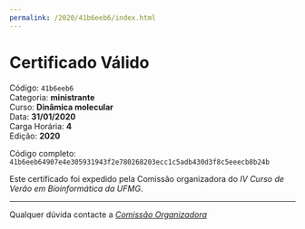 ```yaml
---
permalink: /2020/41b6eeb6/index.html
---
```


# Certificado Válido

Código: `41b6eeb6`<br>
Categoria: **ministrante**<br>
Curso: **Dinâmica molecular**<br>
Data: **31/01/2020**<br>
Carga Horária: **4**<br>
Edição: **2020**<br>


Código completo: `41b6eeb64907e4e305931943f2e780268203ecc1c5adb430d3f8c5eeecb8b24b`


Este certificado foi expedido pela Comissão organizadora do *IV Curso de Verão em Bioinformática da UFMG*.

----

Qualquer dúvida contacte a [_Comissão Organizadora_](<mailto:cursobioinfoufmg@gmail.com$subject=[Certificados]>)

